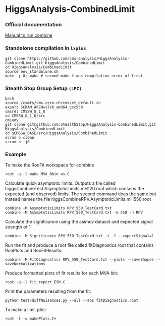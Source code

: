 HiggsAnalysis-CombinedLimit
===========================

### Official documentation

[Manual to run combine](https://twiki.cern.ch/twiki/bin/view/CMS/SWGuideHiggsAnalysisCombinedLimit#How_to_run_the_tool)

### Standalone compilation in `lxplus`
```
git clone https://github.com/cms-analysis/HiggsAnalysis-CombinedLimit.git HiggsAnalysis/CombinedLimit
cd HiggsAnalysis/CombinedLimit
source env_standalone.sh 
make -j 8; make # second make fixes compilation error of first
```

### Stealth Stop Group Setup `(LPC)`
```
bash
source /cvmfs/cms.cern.ch/cmsset_default.sh 
export SCRAM_ARCH=slc6_amd64_gcc530
cmsrel CMSSW_8_1_0
cd CMSSW_8_1_0/src
cmsenv
git clone git@github.com:StealthStop/HiggsAnalysis-CombinedLimit.git HiggsAnalysis/CombinedLimit
cd $CMSSW_BASE/src/HiggsAnalysis/CombinedLimit
scram b clean
scram b -j8
```

### Example

To make the RooFit workspace for combine
```
root -q -l make_MVA_8bin_ws.C
```

Calculate quick asymptotic limits.  Outputs a file called higgsCombineTest.AsymptoticLimits.mH120.root
which contains the expected (and observed) limits.
The second command does the same but instead names the file higgsCombineRPV.AsymptoticLimits.mH550.root
```
combine -M AsymptoticLimits RPV_550_TestCard.txt
combine -M AsymptoticLimits RPV_550_TestCard.txt -m 550 -n RPV
```

Calculate the significance using the asimov dataset and expected signal strength of 1
```
combine -M Significance RPV_550_TestCard.txt -t -1 --expectSignal=1
```

Run the fit and produce a root file called fitDiagnostics.root that contains RooPlots and RooFitResults:
```
combine -M FitDiagnostics RPV_550_TestCard.txt --plots --saveShapes --saveNormalizations
```

Produce formatted plots of fit results for each MVA bin:
```
root -q -l fit_report_ESM.C
```

Print the parameters resulting from the fit:
```
python test/diffNuisances.py --all --abs fitDiagnostics.root
```

To make a limit plot:
```
root -l -q makePlots.C+
```
